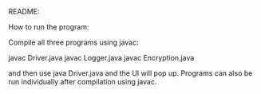 README: 

How to run the program:

Compile all three programs using javac: 

javac Driver.java
javac Logger.java
javac Encryption.java

and then use java Driver.java <log-filename> and the UI will pop up. Programs can also be run individually after compilation using javac. 
